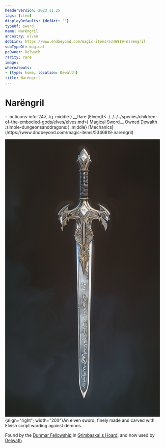 ```yaml
---
headerVersion: 2023.11.25
tags: [item]
displayDefaults: {defArt: ''}
typeOf: sword
name: Narëngril
ancestry: elven
ddbLink: https://www.dndbeyond.com/magic-items/5346819-narengril
subTypeOf: magical
pcOwner: Delwath
rarity: rare
image:
whereabouts:
- {type: home, location: Dewalth}
title: Narëngril
---
```

# Narëngril
<div class="grid cards ext-narrow-margin ext-one-column" markdown>
- :octicons-info-24:{ .lg .middle } __Rare [Elven](<../../../../species/children-of-the-embodied-gods/elves/elves.md>) Magical Sword__  
   Owned Dewalth  
    :simple-dungeonsanddragons:{ .middle} [Mechanics](https://www.dndbeyond.com/magic-items/5346819-narengril) 
</div>


![Narengril](../../../../assets/narengril.png){align="right"; width="200"}An elven sword, finely made and carved with Elvish script warding against demons. 


Found by the [Dunmar Fellowship](<../../../../people/pcs/dunmar-fellowship/dunmar-fellowship.md>) in [Grimbaskal's Hoard](<../grimbaskal-s-hoard.md>), and now used by [Delwath](<../../../../people/pcs/dunmar-fellowship/delwath.md>)




